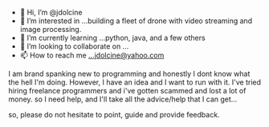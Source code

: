 - 👋 Hi, I’m @jdolcine
- 👀 I’m interested in ...building a fleet of drone with video streaming and image processing.
- 🌱 I’m currently learning ...python, java, and a few others
- 💞️ I’m looking to collaborate on ...
- 📫 How to reach me ...jdolcine@yahoo.com

<!---
jdolcine/jdolcine is a ✨ special ✨ repository because its `README.md` (this file) appears on your GitHub profile.
You can click the Preview link to take a look at your changes.
--->
I am brand spanking new to programming and honestly I dont know what the hell I'm doing. However, I have an idea and I want to run with it. I've tried hiring freelance programmers 
and i've gotten scammed and lost a lot of money. so I need help, and I'll take all the advice/help that I can get...

so, please do not hesitate to point, guide and provide feedback. 
